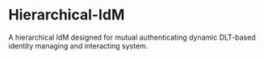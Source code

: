 # Hierarchical-IdM
A hierarchical IdM designed for mutual authenticating dynamic DLT-based identity managing and interacting system.
